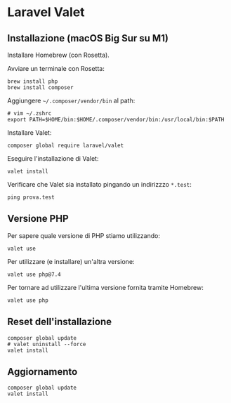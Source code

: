 # Laravel Valet

## Installazione (macOS Big Sur su M1)

Installare Homebrew (con Rosetta).

Avviare un terminale con Rosetta:

```
brew install php
brew install composer
```

Aggiungere ```~/.composer/vendor/bin``` al path:

```
# vim ~/.zshrc
export PATH=$HOME/bin:$HOME/.composer/vendor/bin:/usr/local/bin:$PATH
```

Installare Valet:

```
composer global require laravel/valet
```

Eseguire l'installazione di Valet:

```
valet install
```

Verificare che Valet sia installato pingando un indirizzzo ```*.test```:

```
ping prova.test
```

## Versione PHP

Per sapere quale versione di PHP stiamo utilizzando:

```
valet use
```

Per utilizzare (e installare) un'altra versione:

```
valet use php@7.4
```

Per tornare ad utilizzare l'ultima versione fornita tramite Homebrew:

```
valet use php
```

## Reset dell'installazione

```
composer global update
# valet uninstall --force
valet install
```

## Aggiornamento

```
composer global update
valet install
```

